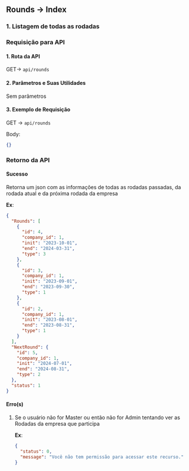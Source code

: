 ## Rounds -> Index

### 1. Listagem de todas as rodadas

### Requisição para API

#### 1. Rota da API

GET-> `api/rounds`

#### 2. Parâmetros e Suas Utilidades

Sem parâmetros

#### 3. Exemplo de Requisição

GET -> `api/rounds`

Body:

```json
{}
```

### Retorno da API

#### Sucesso

Retorna um json com as informações de todas as rodadas passadas, da rodada atual e da próxima rodada da empresa

**Ex**:

```json
{
  "Rounds": [
    {
      "id": 4,
      "company_id": 1,
      "init": "2023-10-01",
      "end": "2024-03-31",
      "type": 3
    },
    {
      "id": 3,
      "company_id": 1,
      "init": "2023-09-01",
      "end": "2023-09-30",
      "type": 1
    },
    {
      "id": 2,
      "company_id": 1,
      "init": "2023-08-01",
      "end": "2023-08-31",
      "type": 1
    }
  ],
  "NextRound": {
    "id": 5,
    "company_id": 1,
    "init": "2024-07-01",
    "end": "2024-08-31",
    "type": 2
  },
  "status": 1
}
```

#### Erro(s)

1.  Se o usuário não for Master ou então não for Admin tentando ver as Rodadas da empresa que participa

    **Ex**:

    ```json
    {
      "status": 0,
      "message": "Você não tem permissão para acessar este recurso."
    }
    ```
